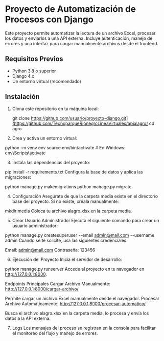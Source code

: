 # Proyecto de Automatización de Procesos con Django

Este proyecto permite automatizar la lectura de un archivo Excel, procesar los datos y enviarlos a una API externa. Incluye autenticación, manejo de errores y una interfaz para cargar manualmente archivos desde el frontend.

## Requisitos Previos

- Python 3.8 o superior
- Django 4.x
- Un entorno virtual (recomendado)

## Instalación

1. Clona este repositorio en tu máquina local:
 
   git clone https://github.com/usuario/proyecto-django.git](https://github.com/TecnoparqueRionegroLineaVirtuales/apialagro/ 
   cd agro

2. Crea y activa un entorno virtual:

python -m venv env
source env/bin/activate  # En Windows: env\Scripts\activate

3. Instala las dependencias del proyecto:

pip install -r requirements.txt
Configura la base de datos y aplica las migraciones:

python manage.py makemigrations
python manage.py migrate

4. Configuración
Asegúrate de que la carpeta media existe en el directorio base del proyecto. Si no existe, créala manualmente:

mkdir media
Coloca tu archivo alagro.xlsx en la carpeta media.

5. Crear Usuario Administrador
Ejecuta el siguiente comando para crear un usuario administrador:

python manage.py createsuperuser --email admin@mail.com --username admin
Cuando se te solicite, usa las siguientes credenciales:

Email: admin@mail.com
Contraseña: 123456

6. Ejecución del Proyecto
Inicia el servidor de desarrollo:

python manage.py runserver
Accede al proyecto en tu navegador en http://127.0.0.1:8000.

Endpoints Principales
Cargar Archivo Manualmente: http://127.0.0.1:8000/cargar-archivo/

Permite cargar un archivo Excel manualmente desde el navegador.
Procesar Archivo Automáticamente: http://127.0.0.1:8000/procesar-automatico/

Busca el archivo alagro.xlsx en la carpeta media, lo procesa y envía los datos a la API externa.

7. Logs
Los mensajes del proceso se registran en la consola para facilitar el monitoreo del flujo y manejo de errores.
